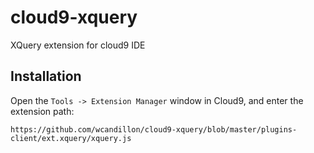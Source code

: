 cloud9-xquery
=============

XQuery extension for cloud9 IDE


Installation
------------

Open the `Tools -> Extension Manager` window in Cloud9, and enter the extension
path:

    https://github.com/wcandillon/cloud9-xquery/blob/master/plugins-client/ext.xquery/xquery.js
